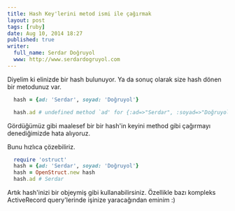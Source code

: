 ```yaml
---
title: Hash Key'lerini metod ismi ile çağırmak
layout: post
tags: [ruby]
date: Aug 10, 2014 18:27
published: true
writer:
  full_name: Serdar Doğruyol
  www: http://www.serdardogruyol.com
---
```


Diyelim ki elinizde bir hash bulunuyor. Ya da sonuç olarak size hash dönen bir metodunuz var.

  ```ruby
    hash = {ad: 'Serdar', soyad: 'Doğruyol'}

    hash.ad # undefined method `ad' for {:ad=>"Serdar", :soyad=>"Doğruyol"}:Hash

  ```
Gördüğümüz gibi maalesef bir bir hash'in keyini method gibi çağırmayı denediğimizde hata alıyoruz.

Bunu hızlıca çözebiliriz.

  ```ruby
    require 'ostruct'
    hash = {ad: 'Serdar', soyad: 'Doğruyol'}
    hash = OpenStruct.new hash
    hash.ad # Serdar
  ```

Artık hash'inizi bir objeymiş gibi kullanabilirsiniz. Özellikle bazı kompleks ActiveRecord query'lerinde
işinize yaracağından eminim :)
